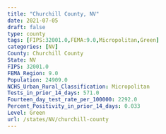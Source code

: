 ```yaml
---
title: "Churchill County, NV"
date: 2021-07-05
draft: false
type: county
tags: [FIPS:32001.0,FEMA:9.0,Micropolitan,Green]
categories: [NV]
County: Churchill County
State: NV
FIPS: 32001.0
FEMA_Region: 9.0
Population: 24909.0
NCHS_Urban_Rural_Classification: Micropolitan
Tests_in_prior_14_days: 571.0
Fourteen_day_test_rate_per_100000: 2292.0
Percent_Positivity_in_prior_14_days: 0.033
Level: Green
url: /states/NV/churchill-county
---
```



